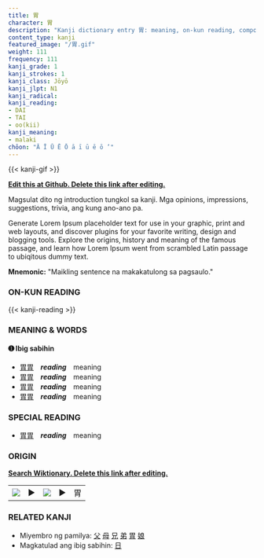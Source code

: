 ```yaml
---
title: 胃
character: 胃
description: "Kanji dictionary entry 胃: meaning, on-kun reading, compounds, origin, related kanji"
content_type: kanji
featured_image: "/胃.gif"
weight: 111
frequency: 111
kanji_grade: 1
kanji_strokes: 1
kanji_class: Jōyō
kanji_jlpt: N1
kanji_radical: 
kanji_reading: 
- DAI
- TAI
- oo(kii)
kanji_meaning:
- malaki
chōon: "Ā Ī Ū Ē Ō ā ī ū ē ō ’"
---
```

[//]: # (Don't edit the line below. Kanji animated GIF code is automatically generated.)
{{< kanji-gif >}}

[//]: # (Edit below this line.)

**[Edit this at Github. Delete this link after editing.](https://github.com/tim0g/tim/tree/main/content/kanji/胃/index.md)**

Magsulat dito ng introduction tungkol sa kanji. Mga opinions, impressions, suggestions, trivia, ang kung ano-ano pa.

Generate Lorem Ipsum placeholder text for use in your graphic, print and web layouts, and discover plugins for your favorite writing, design and blogging tools. Explore the origins, history and meaning of the famous passage, and learn how Lorem Ipsum went from scrambled Latin passage to ubiqitous dummy text.
 
**Mnemonic:** "Maikling sentence na makakatulong sa pagsaulo."

### ON-KUN READING

[//]: # (Don't edit the line below. ON-KUN READING code is automatically generated.)
{{< kanji-reading >}}

### MEANING & WORDS

#### ➊ **Ibig sabihin**
  - [胃](../胃)[胃](../胃)　***reading***　meaning
  - [胃](../胃)[胃](../胃)　***reading***　meaning
  - [胃](../胃)[胃](../胃)　***reading***　meaning
  - [胃](../胃)[胃](../胃)　***reading***　meaning

### SPECIAL READING
  - [胃](../胃)[胃](../胃)　***reading***　meaning

### ORIGIN

**[Search Wiktionary. Delete this link after editing.](https://wiktionary.org/wiki/胃)**
<table class="kanji-table"><tr><td>
<img src="60px-胃-bronze.svg.png">
</td><td>▶</td><td>
<img src="60px-胃-oracle.svg.png">
</td><td>▶</td>
<td class="kanji-origin">胃</td>
</tr></table>

### RELATED KANJI
- Miyembro ng pamilya: [父](../父) [母](../母) [兄](../兄) [弟](../弟) [胃](../胃) [娘](../娘)
- Magkatulad ang ibig sabihin: [日](../日)
